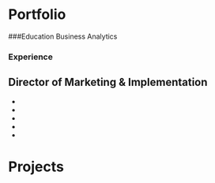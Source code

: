# Portfolio

###Education
Business Analytics 

### Experience
Director of Marketing & Implementation
-
-
-
-
-
-


# Projects
